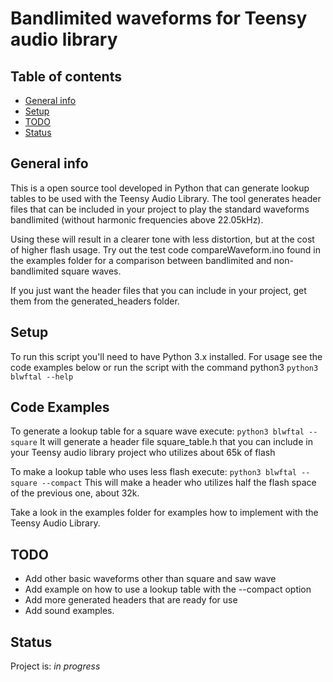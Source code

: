 

# Bandlimited waveforms for Teensy audio library

## Table of contents
* [General info](#general-info)
* [Setup](#setup)
* [TODO](#todo)
* [Status](#status)

## General info
This is a open source tool developed in Python that can generate lookup tables to be used with the
Teensy Audio Library. The tool generates header files that can be included in your project to play
the standard waveforms bandlimited (without harmonic frequencies above 22.05kHz).

Using these will result in a clearer tone with less distortion, but at the cost of higher flash usage.
Try out the test code compareWaveform.ino found in the examples folder for a comparison between
bandlimited and non-bandlimited square waves.

If you just want the header files that you can include in your project, get them from the generated_headers folder.

## Setup
To run this script you'll need to have Python 3.x installed.
For usage see the code examples below or run the script with the command python3 `python3 blwftal --help`

## Code Examples
To generate a lookup table for a square wave execute:
`python3 blwftal --square`
It will generate a header file square_table.h that you can include in your Teensy audio library project
who utilizes about 65k of flash

To make a lookup table who uses less flash execute:
`python3 blwftal --square --compact`
This will make a header who utilizes half the flash space of the previous one, about 32k.

Take a look in the examples folder for examples how to implement with the Teensy Audio Library.

## TODO
* Add other basic waveforms other than square and saw wave
* Add example on how to use a lookup table with the --compact option
* Add more generated headers that are ready for use
* Add sound examples.

## Status
Project is: _in progress_
